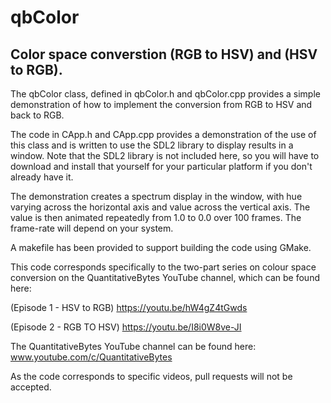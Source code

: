 # qbColor
## Color space converstion (RGB to HSV) and (HSV to RGB).

The qbColor class, defined in qbColor.h and qbColor.cpp
provides a simple demonstration of how to implement the
conversion from RGB to HSV and back to RGB.

The code in CApp.h and CApp.cpp provides a demonstration
of the use of this class and is written to use the SDL2
library to display results in a window. Note that the SDL2
library is not included here, so you will have to download
and install that yourself for your particular platform if
you don't already have it.

The demonstration creates a spectrum display in the window,
with hue varying across the horizontal axis and value across
the vertical axis. The value is then animated repeatedly 
from 1.0 to 0.0 over 100 frames. The frame-rate will 
depend on your system.

A makefile has been provided to support building the code
using GMake.

This code corresponds specifically to the two-part series
on colour space conversion on the QuantitativeBytes
YouTube channel, which can be found here:
	
(Episode 1 - HSV to RGB)
https://youtu.be/hW4gZ4tGwds
	
(Episode 2 - RGB TO HSV)
https://youtu.be/I8i0W8ve-JI
	
The QuantitativeBytes YouTube channel can be found here:
www.youtube.com/c/QuantitativeBytes

As the code corresponds to specific videos, pull requests 
will not be accepted.
